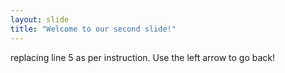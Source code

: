 ```yaml
---
layout: slide
title: "Welcome to our second slide!"
---
```

replacing line 5 as per instruction.
Use the left arrow to go back!
